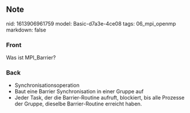 ## Note
nid: 1613906961759
model: Basic-d7a3e-4ce08
tags: 06_mpi_openmp
markdown: false

### Front
Was ist MPI_Barrier?

### Back
<div>
<div><ul>
<li>Synchronisationsoperation</li>
<li>Baut eine Barrier Synchronisation in einer Gruppe auf</li>
<li>Jeder Task, der die Barrier-Routine aufruft, blockiert, bis alle Prozesse der Gruppe, dieselbe Barrier-Routine erreicht haben.</li>
</ul>
</div></div>
